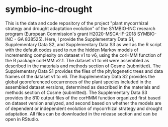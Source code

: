 # symbio-inc-drought
This is the data and code repository of the project "plant mycorrhizal strategy and drought adaptation evolution" of the SYMBIO-INC research program (European Commission's grant H2020-MSCA-IF-2018 SYMBIO-INC - GA 838525). Here, I provide the Supplementary Data S1, Supplementary Data S2, and Supplementary Data S3 as well as the R script with the default codes used to run the hidden Markov models of incrementing complexity on dataset v1 to v6, using the corHMM function of the R package corHMM v2.1. The dataset v1 to v6 were assembled as described in the materials and methods section of Cosme (submitted). The Supplementary Data S1 provides the files of the phylogenetic trees and data frames of the dataset v1 to v6. The Supplementary Data S2 provides the global georeferenced occurrences of the plant species included in the assembled dataset versions, determined as described in the materials and methods section of Cosme (submitted). The Supplementary Data S3 provides the 810 output files of the corHMM function organized first based on dataset version analyzed, and second based on whether the models are of dependent or independent evolution of mycorrhizal strategy and drought adaptation. All files can be downloaded in the release section and can be open in RStudio.
